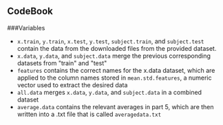 CodeBook
---

###Variables
- `x.train`, `y.train`, `x.test`, `y.test`, `subject.train`, and `subject.test` contain the data from the downloaded files from the provided dataset.
- `x.data`, `y.data`, and `subject.data` merge the previous corresponding datasets from "train" and "test" 
- `features` contains the correct names for the x.data dataset, which are applied to the column names stored in `mean.std.features`, a numeric vector used to extract the desired data
- `all.data` merges `x.data`, `y.data`, and `subject.data` in a combined dataset
- `average.data` contains the relevant averages in part 5, which are then written into a .txt file that is called `averagedata.txt`